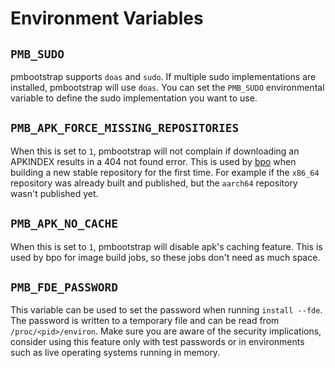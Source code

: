# Environment Variables

## `PMB_SUDO`

pmbootstrap supports `doas` and `sudo`. If multiple sudo implementations are
installed, pmbootstrap will use `doas`. You can set the `PMB_SUDO`
environmental variable to define the sudo implementation you want to use.

## `PMB_APK_FORCE_MISSING_REPOSITORIES`

When this is set to `1`, pmbootstrap will not complain if downloading an
APKINDEX results in a 404 not found error. This is used by
[bpo](https://build.postmarketos.org) when building a new stable repository for
the first time. For example if the `x86_64` repository was already built and
published, but the `aarch64` repository wasn't published yet.

## `PMB_APK_NO_CACHE`

When this is set to `1`, pmbootstrap will disable apk's caching feature. This
is used by bpo for image build jobs, so these jobs don't need as much space.

## `PMB_FDE_PASSWORD`

This variable can be used to set the password when running `install --fde`. The
password is written to a temporary file and can be read from
`/proc/<pid>/environ`. Make sure you are aware of the security implications,
consider using this feature only with test passwords or in environments such as
live operating systems running in memory.
